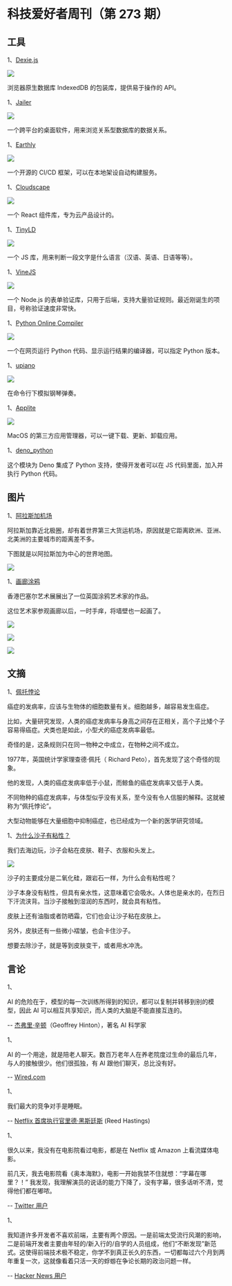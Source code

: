 # 科技爱好者周刊（第 273 期）

## 工具

1、[Dexie.js](https://github.com/dexie/Dexie.js)

![](https://cdn.beekka.com/blogimg/asset/202308/bg2023080901.webp)

浏览器原生数据库 IndexedDB 的包装库，提供易于操作的 API。

1、[Jailer](https://github.com/Wisser/Jailer)

![](https://cdn.beekka.com/blogimg/asset/202308/bg2023080902.webp)

一个跨平台的桌面软件，用来浏览关系型数据库的数据关系。

1、[Earthly](https://earthly.dev/)

![](https://cdn.beekka.com/blogimg/asset/202207/bg2022072502.webp)

一个开源的 CI/CD 框架，可以在本地架设自动构建服务。

1、[Cloudscape](https://cloudscape.design/)

![](https://cdn.beekka.com/blogimg/asset/202207/bg2022072503.webp)

一个 React 组件库，专为云产品设计的。

1、[TinyLD](https://github.com/komodojp/tinyld)

![](https://cdn.beekka.com/blogimg/asset/202207/bg2022072810.webp)

一个 JS 库，用来判断一段文字是什么语言（汉语、英语、日语等等）。

1、[VineJS](https://github.com/vinejs/vine)

![](https://cdn.beekka.com/blogimg/asset/202306/bg2023061601.webp)

一个 Node.js 的表单验证库，只用于后端，支持大量验证规则。最近刚诞生的项目，号称验证速度非常快。

1、[Python Online Compiler](https://pythononlinecompiler.com/)

![](https://cdn.beekka.com/blogimg/asset/202306/bg2023061602.webp)

一个在网页运行 Python 代码、显示运行结果的编译器，可以指定 Python 版本。

1、[upiano](https://github.com/eliasdorneles/upiano)

![](https://cdn.beekka.com/blogimg/asset/202308/bg2023081012.webp)

在命令行下模拟钢琴弹奏。

1、[Applite](https://aerolite.dev/applite/index.html)

![](https://cdn.beekka.com/blogimg/asset/202308/bg2023081101.webp)

MacOS 的第三方应用管理器，可以一键下载、更新、卸载应用。

1、[deno_python](https://github.com/denosaurs/deno_python)

这个模块为 Deno 集成了 Python 支持，使得开发者可以在 JS 代码里面，加入并执行 Python 代码。

## 图片

1、[阿拉斯加机场](https://unchartedterritories.tomaspueyo.com/p/maps-distort-how-we-see-the-world)

阿拉斯加靠近北极圈，却有着世界第三大货运机场，原因就是它距离欧洲、亚洲、北美洲的主要城市的距离差不多。

下图就是以阿拉斯加为中心的世界地图。

![](https://cdn.beekka.com/blogimg/asset/202304/bg2023042603.webp)

1、[画廊涂鸦](https://mymodernmet.com/mr-doodle-exhibit-art-basel-hong-kong/)

香港巴塞尔艺术展展出了一位英国涂鸦艺术家的作品。

这位艺术家参观画廊以后，一时手痒，将墙壁也一起画了。

![](https://cdn.beekka.com/blogimg/asset/202304/bg2023042605.webp)

![](https://cdn.beekka.com/blogimg/asset/202304/bg2023042606.webp)

![](https://cdn.beekka.com/blogimg/asset/202304/bg2023042607.webp)

## 文摘

1、[佩托悖论](https://zh.wikipedia.org/wiki/%E4%BD%A9%E6%89%98%E6%82%96%E8%AE%BA)

癌症的发病率，应该与生物体的细胞数量有关。细胞越多，越容易发生癌症。

比如，大量研究发现，人类的癌症发病率与身高之间存在正相关，高个子比矮个子容易得癌症。犬类也是如此，小型犬的癌症发病率最低。

奇怪的是，这条规则只在同一物种之中成立，在物种之间不成立。

1977年，英国统计学家理查德·佩托（ Richard Peto），首先发现了这个奇怪的现象。

他的发现，人类的癌症发病率低于小鼠，而鲸鱼的癌症发病率又低于人类。

不同物种的癌症发病率，与体型似乎没有关系，至今没有令人信服的解释。这就被称为“佩托悖论”。

大型动物能够在大量细胞中抑制癌症，也已经成为一个新的医学研究领域。

1、[为什么沙子有粘性？](https://www.mentalfloss.com/posts/why-is-sand-sticky)

我们去海边玩，沙子会粘在皮肤、鞋子、衣服和头发上。

![](https://cdn.beekka.com/blogimg/asset/202304/bg2023042604.webp)

沙子的主要成分是二氧化硅，跟岩石一样，为什么会有粘性呢？

沙子本身没有粘性，但具有亲水性，这意味着它会吸水。人体也是亲水的，在烈日下汗流浃背。当沙子接触到湿润的东西时，就会具有粘性。

皮肤上还有油脂或者防晒霜，它们也会让沙子粘在皮肤上。

另外，皮肤还有一些微小褶皱，也会卡住沙子。

想要去除沙子，就是等到皮肤变干，或者用水冲洗。

## 言论

1、

AI 的危险在于，模型的每一次训练所得到的知识，都可以复制并转移到别的模型，因此 AI 可以相互共享知识，而人类的大脑是不能直接互连的。

-- [杰弗里·辛顿](https://www.wired.com/story/plaintext-geoffrey-hinton-godfather-of-ai-future-ai/)（Geoffrey Hinton），著名 AI 科学家

1、

AI 的一个用途，就是陪老人聊天。数百万老年人在养老院度过生命的最后几年，与人的接触很少。他们很孤独，有 AI 跟他们聊天，总比没有好。

-- [Wired.com](https://www.wired.com/story/plaintext-geoffrey-hinton-godfather-of-ai-future-ai/)

1、

我们最大的竞争对手是睡眠。

-- [Netflix 首席执行官里德·黑斯廷斯](https://www.theguardian.com/technology/2017/apr/18/netflix-competitor-sleep-uber-facebook) (Reed Hastings) 

1、

很久以来，我没有在电影院看过电影，都是在 Netflix 或 Amazon 上看流媒体电影。

前几天，我去电影院看《奥本海默》，电影一开始我禁不住就想：“字幕在哪里？！” 我发现，我理解演员的说话的能力下降了，没有字幕，很多话听不清，觉得他们都在嘟哝。

-- [Twitter 用户](https://lindynewsletter.beehiiv.com/p/subtitles-everything)

1、

我知道许多开发者不喜欢前端，主要有两个原因。一是前端太受流行风潮的影响，二是前端开发者主要由年轻的/新入行的/自学的人员组成，他们“不断发现”新范式。这使得前端技术极不稳定，你学不到真正长久的东西，一切都每过六个月到两年重复一次，这就像看着只活一天的蜉蝣在争论长期的政治问题一样。

-- [Hacker News 用户](https://news.ycombinator.com/item?id=37133035)



